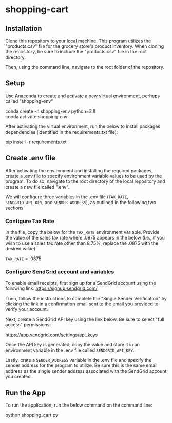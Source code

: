 # shopping-cart

## Installation
Clone this repository to your local machine. This program utilizes the "products.csv" file for the grocery store's product inventory. When cloning the repository, be sure to include the "products.csv" file in the root directory.

Then, using the command line, navigate to the root folder of the repository.

## Setup
Use Anaconda to create and activate a new virtual environment, perhaps called "shopping-env"

conda create -n shopping-env python=3.8  
conda activate shopping-env

After activating the virtual environment, run the below to install packages dependencies (identified in the requirements.txt file):

pip install -r requirements.txt 

## Create .env file

After activating the environment and installing the required packages, create a .env file to specify environment variable values to be used by the program. To do so, navigate to the root directory of the local repository and create a new file called ".env".

We will configure three variables in the .env file (`TAX_RATE`, `SENDGRID_API_KEY`, and `SENDER_ADDRESS`), as outlined in the following two sections.

### Configure Tax Rate

In the file, copy the below for the `TAX_RATE` environment variable. Provide the value of the sales tax rate where .0875 appears in the below (i.e., if you wish to use a sales tax rate other than 8.75%, replace the .0875 with the desired value).

`TAX_RATE` = .0875

### Configure SendGrid account and variables

To enable email receipts, first sign up for a SendGrid account using the following link: https://signup.sendgrid.com/

Then, follow the instructions to complete the "Single Sender Verification" by clicking the link in a confirmation email sent to the email you provided to verify your account.

Next, create a SendGrid API key using the link below. Be sure to select "full access" permissions:

https://app.sendgrid.com/settings/api_keys

Once the API key is generated, copy the value and store it in an environment variable in the .env file called `SENDGRID_API_KEY`.

Lastly, crate a `SENDER_ADDRESS` variable in the .env file and specify the sender address for the program to utilize. Be sure this is the same email address as the single sender address associated with the SendGrid account you created.

## Run the App
To run the application, run the below command on the command line:

python shopping_cart.py